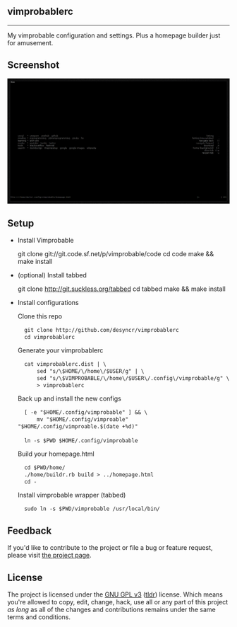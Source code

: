 ## vimprobablerc
---

My vimprobable configuration and settings. Plus a homepage builder just for amusement.

## Screenshot

![Screenshot](https://github.com/desyncr/vimprobablerc/blob/master/screenshot.png?raw=true)

## Setup

* Install Vimprobable

     git clone git://git.code.sf.net/p/vimprobable/code
     cd code
     make && make install

* (optional) Install tabbed

     git clone http://git.suckless.org/tabbed
     cd tabbed
     make && make install

* Install configurations

    Clone this repo
        
        git clone http://github.com/desyncr/vimprobablerc
        cd vimprobablerc

    Generate your vimprobablerc

        cat vimprobablerc.dist | \
            sed "s/\$HOME/\/home\/$USER/g" | \
            sed "s/\$VIMPROBABLE/\/home\/$USER\/.config\/vimprobable/g" \
            > vimprobablerc

    Back up and install the new configs

        [ -e "$HOME/.config/vimprobable" ] && \
            mv "$HOME/.config/vimproable" "$HOME/.config/vimproable.$(date +%d)"

        ln -s $PWD $HOME/.config/vimprobable


    Build your homepage.html

        cd $PWD/home/
        ./home/buildr.rb build > ../homepage.html
        cd -

    Install vimprobable wrapper (tabbed)

        sudo ln -s $PWD/vimprobable /usr/local/bin/

## Feedback

If you'd like to contribute to the project or file a bug or feature request, please visit [the project page][1].

## License

The project is licensed under the [GNU GPL v3][2] ([tldr][3]) license. Which means you're allowed to copy, edit, change, hack, use all or any part of this project *as long* as all of the changes and contributions remains under the same terms and conditions.

  [1]: https://github.com/desyncr/vimprobablerc/
  [2]: http://www.gnu.org/licenses/gpl.html
  [3]: http://www.tldrlegal.com/license/gnu-general-public-license-v3-(gpl-3)
